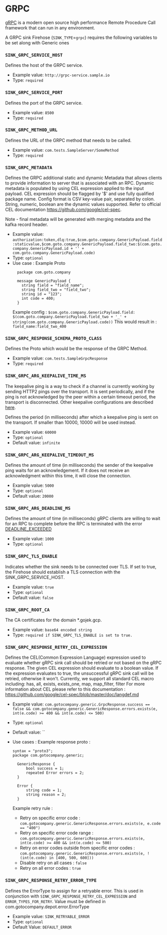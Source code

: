 # GRPC

[gRPC](https://grpc.io/) is a modern open source high performance Remote Procedure Call framework that can run in any environment.

A GRPC sink Firehose \(`SINK_TYPE`=`grpc`\) requires the following variables to be set along with Generic ones

### `SINK_GRPC_SERVICE_HOST`

Defines the host of the GRPC service.

- Example value: `http://grpc-service.sample.io`
- Type: `required`

### `SINK_GRPC_SERVICE_PORT`

Defines the port of the GRPC service.

- Example value: `8500`
- Type: `required`

### `SINK_GRPC_METHOD_URL`

Defines the URL of the GRPC method that needs to be called.

- Example value: `com.tests.SampleServer/SomeMethod`
- Type: `required`

### `SINK_GRPC_METADATA`

Defines the GRPC additional static and dynamic Metadata that allows clients to provide information to server that is associated with an RPC.
Dynamic metadata is populated by using CEL expression applied to the input payload. CEL expression should be flagged by '$' and use fully qualified package name.
Config format is CSV key-value pair, separated by colon. String, numeric, boolean are the dynamic values supported. Refer to official CEL documentation https://github.com/google/cel-spec.

Note - final metadata will be generated with merging metadata and the kafka record header. 

- Example value: `authorization:token,dlq:true,$com.goto.company.GenericPayload.field:staticvalue,$com.goto.company.GenericPayload.field_two:$(com.goto.company.GenericPayload.id + '' + com.goto.company.GenericPayload.code)`
- Type: `optional`
- Use case :
  Example Proto
  ```
    package com.goto.company
  
    message GenericPayload {
      string field = "field_name";
      string field_two = "field_two";
      string id = "123";
      int code = 400;
    }
  ```
  Example config : `$com.goto.company.GenericPayload.field: $(com.goto.company.GenericPayload.field_two + '_' + string(com.goto.company.GenericPayload.code))`
  This would result in : `field_name:field_two_400`
  

### `SINK_GRPC_RESPONSE_SCHEMA_PROTO_CLASS`

Defines the Proto which would be the response of the GRPC Method.

- Example value: `com.tests.SampleGrpcResponse`
- Type: `required`

### `SINK_GRPC_ARG_KEEPALIVE_TIME_MS`

The keepalive ping is a way to check if a channel is currently working by sending HTTP2 pings over the transport. It is sent periodically, and if the ping is not acknowledged by the peer within a certain timeout period, the transport is disconnected. Other keepalive configurations are described [here](https://github.com/grpc/grpc/blob/master/doc/keepalive.md).

Defines the period (in milliseconds) after which a keepalive ping is sent on the transport. If smaller than 10000, 10000 will be used instead.

- Example value: `60000`
- Type: `optional`
- Default value: `infinite`

### `SINK_GRPC_ARG_KEEPALIVE_TIMEOUT_MS`

Defines the amount of time (in milliseconds) the sender of the keepalive ping waits for an acknowledgement. If it does not receive an acknowledgment within this time, it will close the connection.

- Example value: `5000`
- Type: `optional`
- Default value: `20000`

### `SINK_GRPC_ARG_DEADLINE_MS`

Defines the amount of time (in milliseconds) gRPC clients are willing to wait for an RPC to complete before the RPC is terminated with the error [DEADLINE_EXCEEDED](https://grpc.io/docs/guides/deadlines/#:~:text=By%20default%2C%20gRPC%20does%20not,realistic%20deadline%20in%20your%20clients.)

- Example value: `1000`
- Type: `optional`

### `SINK_GRPC_TLS_ENABLE`

Indicates whether the sink needs to be connected over TLS. If set to true, the Firehose should establish a TLS connection with the SINK_GRPC_SERVICE_HOST.

- Example value: `true`
- Type: `optional`
- Default value: `false`

### `SINK_GRPC_ROOT_CA`

The CA certificates for the domain *.gojek.gcp.

- Example value: `base64 encoded string`
- Type: `required if SINK_GRPC_TLS_ENABLE is set to true.`

### `SINK_GRPC_RESPONSE_RETRY_CEL_EXPRESSION`

Defines the CEL(Common Expression Language) expression used to evaluate whether gRPC sink call should be retried or not based on the gRPC response.
The given CEL expression should evaluate to a boolean value. If the expression evaluates to true, the unsuccessful gRPC sink call will be retried, otherwise it won't.
Currently, we support all standard CEL macro including: has, all, exists, exists_one, map, map_filter, filter
For more information about CEL please refer to this documentation : https://github.com/google/cel-spec/blob/master/doc/langdef.md

- Example value: `com.gotocompany.generic.GrpcResponse.success == false && com.gotocompany.generic.GenericResponse.errors.exists(e, int(e.code) >= 400 && int(e.code) <= 500)`
- Type: `optional`
- Default value: ``
- Use cases :
    Example response proto :
    ```
    syntax = "proto3";
    package com.gotocompany.generic;

      GenericResponse {
          bool success = 1;
          repeated Error errors = 2;
      }

      Error {
          string code = 1;
          string reason = 2;
      }
  ```

  Example retry rule : 
  - Retry on specific error code : `com.gotocompany.generic.GenericResponse.errors.exists(e, e.code == "400")`
  - Retry on specific error code range : `com.gotocompany.generic.GenericResponse.errors.exists(e, int(e.code) >= 400 && int(e.code) <= 500)`
  - Retry on error codes outside from specific error codes : `com.gotocompany.generic.GenericResponse.errors.exists(e, !(int(e.code) in [400, 500, 600]))`
  - Disable retry on all cases : `false`
  - Retry on all error codes : `true`

### `SINK_GRPC_RESPONSE_RETRY_ERROR_TYPE`

Defines the ErrorType to assign for a retryable error. This is used in conjunction with `SINK_GRPC_RESPONSE_RETRY_CEL_EXPRESSION` and `ERROR_TYPES_FOR_RETRY`.
Value must be defined in com.gotocompany.depot.error.ErrorType

- Example value: `SINK_RETRYABLE_ERROR`
- Type: `optional`
- Default Value: `DEFAULT_ERROR`
